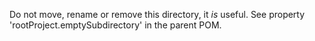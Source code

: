 Do not move, rename or remove this directory, it *is* useful. See property 'rootProject.emptySubdirectory' in the parent POM.
